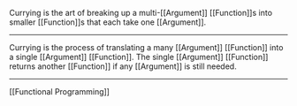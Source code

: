 Currying is the art of breaking up a multi-[[Argument]] [[Function]]s into smaller [[Function]]s that each take one [[Argument]].

---

Currying is the process of translating a many [[Argument]] [[Function]] into a single [[Argument]] [[Function]]. The single [[Argument]] [[Function]] returns another [[Function]] if any [[Argument]] is still needed.

---

[[Functional Programming]]
